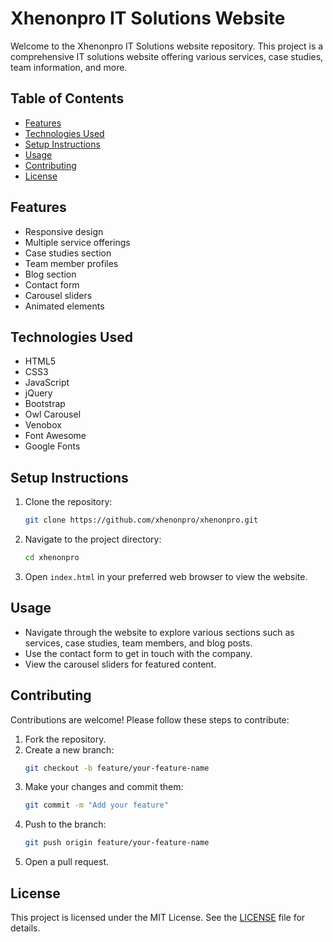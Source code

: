 # Xhenonpro IT Solutions Website

Welcome to the Xhenonpro IT Solutions website repository. This project is a comprehensive IT solutions website offering various services, case studies, team information, and more.

## Table of Contents

- [Features](#features)
- [Technologies Used](#technologies-used)
- [Setup Instructions](#setup-instructions)
- [Usage](#usage)
- [Contributing](#contributing)
- [License](#license)

## Features

- Responsive design
- Multiple service offerings
- Case studies section
- Team member profiles
- Blog section
- Contact form
- Carousel sliders
- Animated elements

## Technologies Used

- HTML5
- CSS3
- JavaScript
- jQuery
- Bootstrap
- Owl Carousel
- Venobox
- Font Awesome
- Google Fonts

## Setup Instructions

1. Clone the repository:
    ```sh
    git clone https://github.com/xhenonpro/xhenonpro.git
    ```
2. Navigate to the project directory:
    ```sh
    cd xhenonpro
    ```
3. Open `index.html` in your preferred web browser to view the website.

## Usage

- Navigate through the website to explore various sections such as services, case studies, team members, and blog posts.
- Use the contact form to get in touch with the company.
- View the carousel sliders for featured content.

## Contributing

Contributions are welcome! Please follow these steps to contribute:

1. Fork the repository.
2. Create a new branch:
    ```sh
    git checkout -b feature/your-feature-name
    ```
3. Make your changes and commit them:
    ```sh
    git commit -m "Add your feature"
    ```
4. Push to the branch:
    ```sh
    git push origin feature/your-feature-name
    ```
5. Open a pull request.

## License

This project is licensed under the MIT License. See the [LICENSE](LICENSE) file for details.

